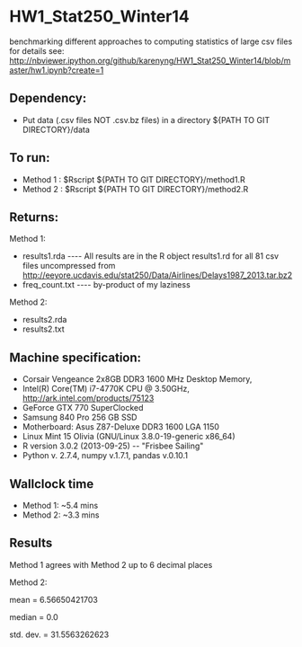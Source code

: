 HW1_Stat250_Winter14
====================

benchmarking different approaches to computing statistics of large csv files
for details see:
http://nbviewer.ipython.org/github/karenyng/HW1_Stat250_Winter14/blob/master/hw1.ipynb?create=1

Dependency:
----------
* Put data (.csv files NOT .csv.bz files) in a directory ${PATH TO GIT DIRECTORY}/data 

To run:
-----
* Method 1 : $Rscript ${PATH TO GIT DIRECTORY}/method1.R 
* Method 2 : $Rscript ${PATH TO GIT DIRECTORY}/method2.R 


Returns:
----
Method 1: 
* results1.rda ---- All results are in the R object results1.rd for all 81
  csv files uncompressed from
  http://eeyore.ucdavis.edu/stat250/Data/Airlines/Delays1987_2013.tar.bz2 
* freq_count.txt ---- by-product of my laziness

Method 2: 
* results2.rda
* results2.txt

Machine specification: 
---------------------
  * Corsair Vengeance 2x8GB DDR3 1600 MHz Desktop Memory, 
  * Intel(R) Core(TM) i7-4770K CPU @ 3.50GHz,
  http://ark.intel.com/products/75123
  * GeForce GTX 770 SuperClocked
  * Samsung 840 Pro 256 GB SSD
  * Motherboard: Asus Z87-Deluxe DDR3 1600 LGA 1150 
  * Linux Mint 15 Olivia (GNU/Linux 3.8.0-19-generic x86_64)
  * R version 3.0.2 (2013-09-25) -- "Frisbee Sailing"
  * Python v. 2.7.4, numpy v.1.7.1, pandas v.0.10.1  

Wallclock time 
-----
* Method 1: ~5.4 mins 
* Method 2: ~3.3 mins

Results
----
Method 1 agrees with Method 2 up to 6 decimal places


Method 2: 

mean = 6.56650421703

median = 0.0

std. dev. = 31.5563262623


